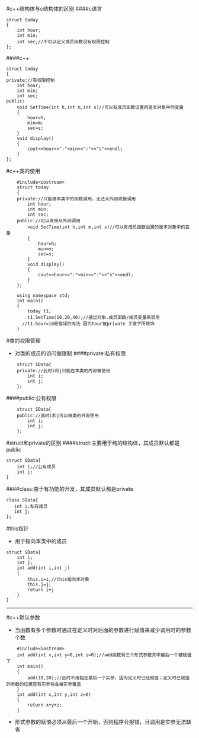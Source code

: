 #c++结构体与c结构体的区别
####c语言
```
struct today
{
    int hour;
    int min;
    int sec;//不可以定义成员函数没有权限控制
};
```
####c++
```
struct today
{
private://有权限控制
    int hour;
    int min;
    int sec;
public:
    void SetTime(int h,int m,int s)//可以有成员函数设置的是本对象中的变量
    {
        hour=h;
        min=m;
        sec=s;
    }
    void display()
    {
        cout<<hour<<":"<min<<":"<<"s"<<endl;
    }
};
```
#c++类的使用
```
    #include<iostream>
    struct today
    {
    private://只能被本类中的函数调用，无法从外部直接调用
        int hour;
        int min;
        int sec;
    public://可以直接从外部调用
        void SetTime(int h,int m,int s)//可以有成员函数设置的是本对象中的变量
        {
            hour=h;
            min=m;
            sec=s;
        }
        void display()
        {
            cout<<hour<<":"<min<<":"<<"s"<<endl;
        }
    };

    using namespace std;
    int main()
    {
        today t1;
        t1.SetTime(10,20,40);//通过对象.成员函数/成员变量来调用
      //t1.hour=10是错误的写法 因为hour被private 关键字所修饰
    }
```
#类的权限管理
- 对类的成员的访问做限制
####private:私有权限
```
    struct SData{
    private://此时i和j只能在本类的内部被使用
        int i;
        int j;
    };
```
####public:公有权限
```
    struct SData{
    public://此时i和j可以被类的外部使用
        int i;
        int j;
    };
```
#struct和private的区别
####struct:主要用于纯的结构体，其成员默认都是public
```
struct SData{
    int i;//公有成员
    int j;
}
```
####class:由于有功能的开发，其成员默认都是private
```
class SData{
   int i;私有成员
   int j;
};
```
#this指针
- 用于指向本类中的成员
```
struct SData{
    int i;
    int j;
    int add(int i,int j)
    {
        this.i=i;//this指向本对象
        this.j=j;
        return i+j 
    }
}
```
***
#c++默认参数
- 当函数有多个参数时通过在定义时对后面的参数进行赋值来减少调用时的参数个数
```
    #include<iostream>
    int add(int x,int y=0,int z=0);//add函数有三个形式参数其中最后一个被赋值了
    int main()
    {
        add(10,20);//此时不用指定最后一个实参，因为定义时已经赋值；定义时已赋值的参数的位置若有实参将会被实参覆盖
    }
    int add(int x,int y,int z=0)
    {
        return x+y+z;
    }
```
- 形式参数的赋值必须从最后一个开始，否则程序会报错，且调用是实参无法缺省

